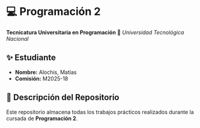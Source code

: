 # 💻 Programación 2
**Tecnicatura Universitaria en Programación**
📍 *Universidad Tecnológica Nacional*

## ✨ Estudiante
- **Nombre:** Alochis, Matías
- **Comisión:** M2025-18

## 📂 Descripción del Repositorio
Este repositorio almacena todas los trabajos prácticos realizados durante la cursada de **Programación 2**.

